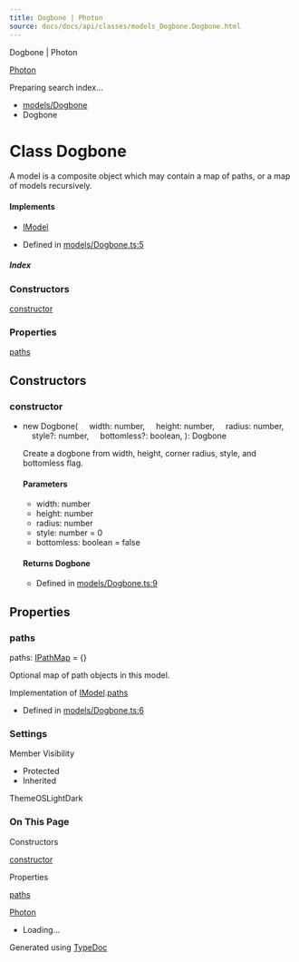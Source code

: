 ```yaml
---
title: Dogbone | Photon
source: docs/docs/api/classes/models_Dogbone.Dogbone.html
---
```


Dogbone | Photon

[Photon](../index.md)




Preparing search index...

* [models/Dogbone](../modules/models_Dogbone.md)
* Dogbone

# Class Dogbone

A model is a composite object which may contain a map of paths, or a map of models recursively.

#### Implements

* [IModel](../interfaces/core_schema.IModel.md)

* Defined in [models/Dogbone.ts:5](https://github.com/mwhite454/photon/blob/main/packages/photon/src/models/Dogbone.ts#L5)

##### Index

### Constructors

[constructor](#constructor)

### Properties

[paths](#paths)

## Constructors

### constructor

* new Dogbone(
      width: number,
      height: number,
      radius: number,
      style?: number,
      bottomless?: boolean,
  ): Dogbone

  Create a dogbone from width, height, corner radius, style, and bottomless flag.

  #### Parameters

  + width: number
  + height: number
  + radius: number
  + style: number = 0
  + bottomless: boolean = false

  #### Returns Dogbone

  + Defined in [models/Dogbone.ts:9](https://github.com/mwhite454/photon/blob/main/packages/photon/src/models/Dogbone.ts#L9)

## Properties

### paths

paths: [IPathMap](../interfaces/core_schema.IPathMap.md) = {}

Optional map of path objects in this model.

Implementation of [IModel](../interfaces/core_schema.IModel.md).[paths](../interfaces/core_schema.IModel.md#paths)

* Defined in [models/Dogbone.ts:6](https://github.com/mwhite454/photon/blob/main/packages/photon/src/models/Dogbone.ts#L6)

### Settings

Member Visibility

* Protected
* Inherited

ThemeOSLightDark

### On This Page

Constructors

[constructor](#constructor)

Properties

[paths](#paths)

[Photon](../index.md)

* Loading...

Generated using [TypeDoc](https://typedoc.org/)
